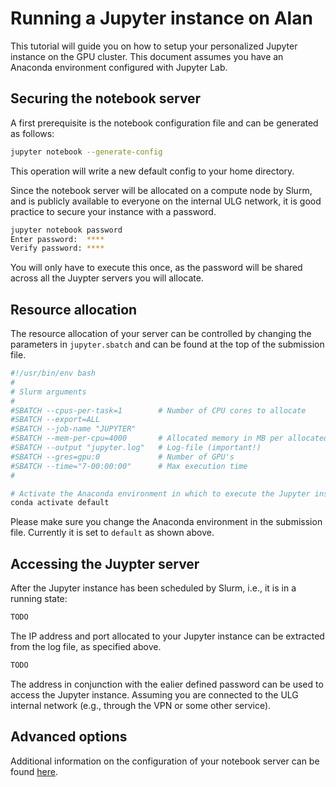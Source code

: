 # Running a Jupyter instance on Alan

This tutorial will guide you on how to setup your personalized Jupyter instance on the GPU cluster. This document assumes you have an Anaconda environment configured with Jupyter Lab.

## Securing the notebook server

A first prerequisite is the notebook configuration file and can be generated as follows:
```bash
jupyter notebook --generate-config
```
This operation will write a new default config to your home directory.

Since the notebook server will be allocated on a compute node by Slurm, and is publicly available to everyone on the internal ULG network, it is good practice to secure your instance with a password.
```bash
jupyter notebook password
Enter password:  ****
Verify password: ****
```
You will only have to execute this once, as the password will be shared across all the Juypter servers you will allocate.

## Resource allocation
The resource allocation of your server can be controlled by changing the parameters in `jupyter.sbatch` and can be found at the top of the submission file.
```bash
#!/usr/bin/env bash
#
# Slurm arguments
#
#SBATCH --cpus-per-task=1        # Number of CPU cores to allocate
#SBATCH --export=ALL
#SBATCH --job-name "JUPYTER"
#SBATCH --mem-per-cpu=4000       # Allocated memory in MB per allocated CPU cores
#SBATCH --output "jupyter.log"   # Log-file (important!)
#SBATCH --gres=gpu:0             # Number of GPU's
#SBATCH --time="7-00:00:00"      # Max execution time
#

# Activate the Anaconda environment in which to execute the Jupyter instance.
conda activate default
```
Please make sure you change the Anaconda environment in the submission file. Currently it is set to `default` as shown above.

## Accessing the Juypter server
After the Jupyter instance has been scheduled by Slurm, i.e., it is in a running state:
```bash
TODO
```
The IP address and port allocated to your Jupyter instance can be extracted from the log file, as specified above.
```bash
TODO
```
The address in conjunction with the ealier defined password can be used to access the Jupyter instance. Assuming you are connected to the ULG internal network (e.g., through the VPN or some other service).

## Advanced options
Additional information on the configuration of your notebook server can be found [here](https://jupyter-notebook.readthedocs.io/en/stable/public_server.html).
